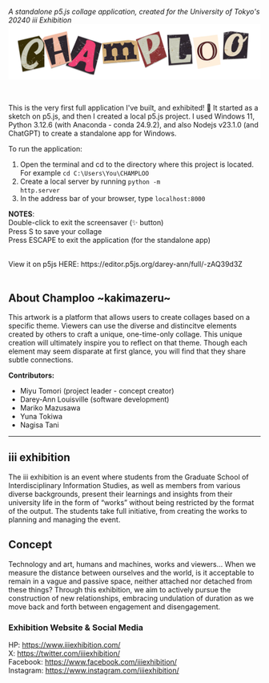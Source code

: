 _A standalone p5.js collage application, created for the University of Tokyo's 20240 iii Exhibition_ <br>
![Champloo](/elements/039.png?raw=true "Champloo")


<br>

This is the very first full application I've built, and exhibited! 🥹
It started as a sketch on p5.js, and then I created a local p5.js project.
I used Windows 11, Python 3.12.6 (with Anaconda - conda 24.9.2), and also Nodejs v23.1.0 (and ChatGPT) to create a standalone app for Windows. 


To run the application:
1. Open the terminal and cd to the directory where this project is located. For example <code>cd C:\Users\You\CHAMPLOO</code>
2. Create a local server by running <code>python -m http.server</code> 
3. In the address bar of your browser, type <code>localhost:8000</code> 

**NOTES**: <br>
Double-click to exit the screensaver (✨ button) <br>
Press S to save your collage <br>
Press ESCAPE to exit the application (for the standalone app)

<br>
View it on p5js HERE: https://editor.p5js.org/darey-ann/full/-zAQ39d3Z 
<br>
<br>

## About Champloo &#126;kakimazeru&#126;
This artwork is a platform that allows users to create collages based on a specific theme. Viewers can use the diverse and distincitve elements created by others to craft a unique, one-time-only collage.
This unique creation will ultimately inspire you to reflect on that theme. Though each element may seem disparate at first glance, you will find that they share subtle connections.

**Contributors:**
* Miyu Tomori (project leader - concept creator)
* Darey-Ann Louisville (software development)
* Mariko Mazusawa
* Yuna Tokiwa
* Nagisa Tani



<hr>

## iii exhibition
The iii exhibition is an event where students from the Graduate School of Interdisciplinary Information Studies, as well as members from various diverse backgrounds, present their learnings and insights from their university life in the form of “works” without being restricted by the format of the output. The students take full initiative, from creating the works to planning and managing the event.

## Concept
Technology and art, humans and machines, works and viewers...
When we measure the distance between ourselves and the world, is it acceptable to remain in a vague and passive space, neither attached nor detached from these things?
Through this exhibition, we aim to actively pursue the construction of new relationships, embracing undulation of duration as we move back and forth between engagement and disengagement.

### Exhibition Website & Social Media
HP: https://www.iiiexhibition.com/
<br>X: https://twitter.com/iiiexhibition/
<br>Facebook: https://www.facebook.com/iiiexhibition/
<br>Instagram: https://www.instagram.com/iiiexhibition/
